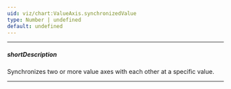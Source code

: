 ```yaml
---
uid: viz/chart:ValueAxis.synchronizedValue
type: Number | undefined
default: undefined
---
```

---
##### shortDescription
Synchronizes two or more value axes with each other at a specific value.

---
<!--
A **synchronizedValue** produces an extra tick on the value axis. Such ticks of each value axis will be laid in one line thus synchronizing the axes with each other.

[note]For full-stacked-like series, the **synchronizedValue** property accepts a value from *0* to *1*, where *0* denotes *0%* and *1* denotes *100%*.
-->
